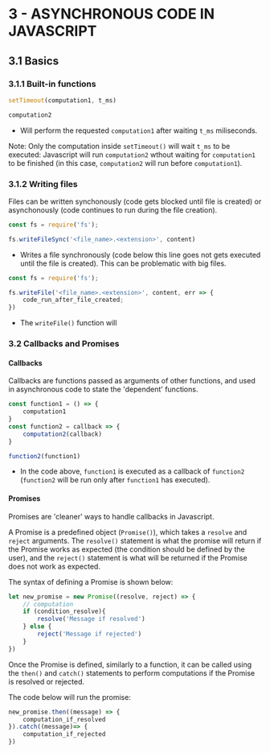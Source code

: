 # 3 - ASYNCHRONOUS CODE IN JAVASCRIPT

## 3.1 Basics
### 3.1.1 Built-in functions
```Javascript
setTimeout(computation1, t_ms)

computation2
```
- Will perform the requested `computation1` after waiting `t_ms` miliseconds.

Note: Only the computation inside `setTimeout()` will wait `t_ms` to be executed: Javascript will run `computation2` wthout waiting for `computation1` to be finished (in this case, `computation2` will run before `computation1`).

### 3.1.2 Writing files
Files can be written synchonously (code gets blocked until file is created) or asynchonously (code continues to run during the file creation).

```Javascript
const fs = require('fs');

fs.writeFileSync('<file_name>.<extension>', content)
```
- Writes a file synchronously (code below this line goes not gets executed until the file is created). This can be problematic with big files.

```Javascript
const fs = require('fs');

fs.writeFile('<file_name>.<extension>', content, err => {
    code_run_after_file_created;
})
```
- The `writeFile()` function will

### 3.2 Callbacks and Promises
#### Callbacks
Callbacks are functions passed as arguments of other functions, and used in asynchronous code to state the 'dependent' functions.

```Javascript
const function1 = () => {
    computation1
}
const function2 = callback => {
    computation2(callback)
}

function2(function1)
```
- In the code above, `function1` is executed as a callback of `function2` (`function2` will be run only after `function1` has executed).

#### Promises
Promises are 'cleaner' ways to handle callbacks in Javascript. 

A Promise is a predefined object (`Promise()`), which takes a `resolve` and `reject` arguments. The `resolve()` statement is what the promise will return if the Promise works as expected (the condition should be defined by the user), and the `reject()` statement is what will be returned if the Promise does not work as expected.

The syntax of defining a Promise is shown below:
```Javascript
let new_promise = new Promise((resolve, reject) => {
    // computation
    if (condition_resolve){
        resolve('Message if resolved')
    } else {
        reject('Message if rejected')
    }
})
```

Once the Promise is defined, similarly to a function, it can be called using the `then()` and `catch()` statements to perform computations if the Promise is resolved or rejected.

The code below will run the promise:
```Javascript
new_promise.then((message) => {
    computation_if_resolved
}).catch((message)=> {
    computation_if_rejected
})
```


